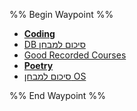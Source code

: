 
%% Begin Waypoint %%
- **[Coding](./Coding/Coding.md)**
- [DB סיכום למבחן](./DB%20%D7%A1%D7%99%D7%9B%D7%95%D7%9D%20%D7%9C%D7%9E%D7%91%D7%97%D7%9F.md)
- [Good Recorded Courses](./Good%20Recorded%20Courses.md)
- **[Poetry](./Poetry/Poetry.md)**
- [סיכום למבחן OS](./%D7%A1%D7%99%D7%9B%D7%95%D7%9D%20%D7%9C%D7%9E%D7%91%D7%97%D7%9F%20OS.md)

%% End Waypoint %%